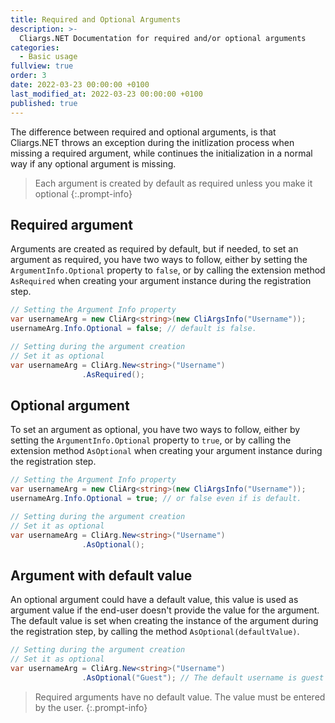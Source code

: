 ```yaml
---
title: Required and Optional Arguments
description: >-
  Cliargs.NET Documentation for required and/or optional arguments
categories:
  - Basic usage
fullview: true
order: 3
date: 2022-03-23 00:00:00 +0100
last_modified_at: 2022-03-23 00:00:00 +0100
published: true
---
```


The difference between required and optional arguments, is that Cliargs.NET throws an exception during the initlization process when missing a required argument, while continues the initialization in a normal way if any optional argument is missing.

> Each argument is created by default as required unless you make it optional
{:.prompt-info}

## Required argument

Arguments are created as required by default, but if needed, to set an argument as required, you have two ways to follow, either by setting the `ArgumentInfo.Optional` property to `false`, or by calling the extension method `AsRequired` when creating your argument instance during the registration step.

```csharp
// Setting the Argument Info property 
var usernameArg = new CliArg<string>(new CliArgsInfo("Username"));
usernameArg.Info.Optional = false; // default is false. 

// Setting during the argument creation 
// Set it as optional
var usernameArg = CliArg.New<string>("Username")
                .AsRequired();
```

## Optional argument

To set an argument as optional, you have two ways to follow, either by setting the `ArgumentInfo.Optional` property to `true`, or by calling the extension method `AsOptional` when creating your argument instance during the registration step.

```csharp
// Setting the Argument Info property 
var usernameArg = new CliArg<string>(new CliArgsInfo("Username"));
usernameArg.Info.Optional = true; // or false even if is default. 

// Setting during the argument creation 
// Set it as optional
var usernameArg = CliArg.New<string>("Username")
                .AsOptional();
```

## Argument with default value

An optional argument could have a default value, this value is used as argument value if the end-user doesn't provide the value for the argument.
The default value is set when creating the instance of the argument during the registration step, by calling the method `AsOptional(defaultValue)`.

```csharp
// Setting during the argument creation 
// Set it as optional
var usernameArg = CliArg.New<string>("Username")
                .AsOptional("Guest"); // The default username is guest
```

> Required arguments have no default value. The value must be entered by the user.
{:.prompt-info}
